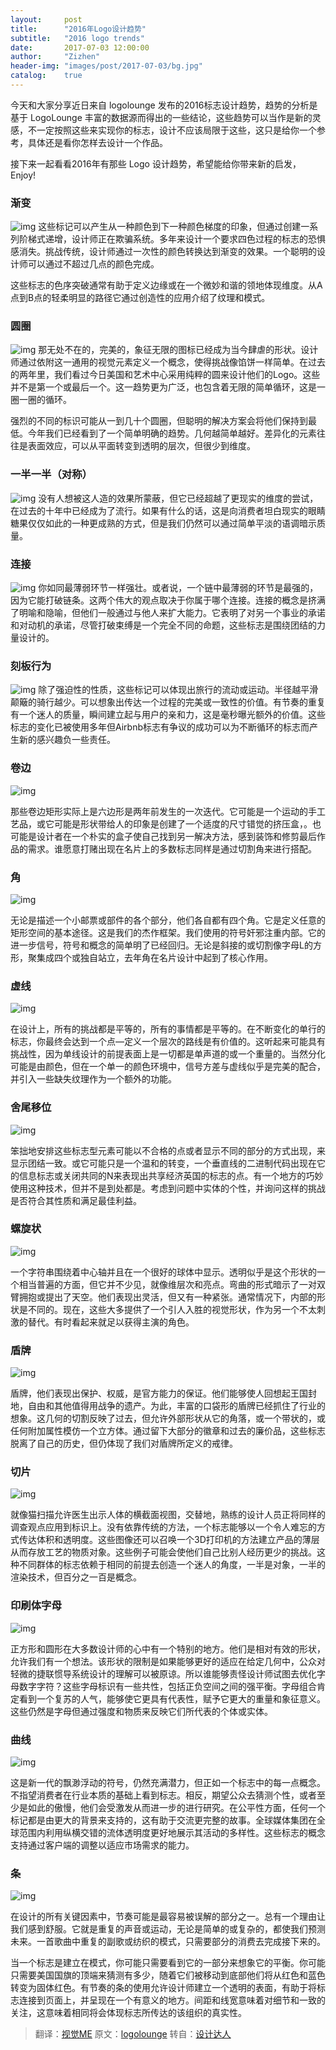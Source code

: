 ```yaml
---
layout:     post
title:      "2016年Logo设计趋势"
subtitle:   "2016 logo trends"
date:       2017-07-03 12:00:00
author:     "Zizhen"
header-img: "images/post/2017-07-03/bg.jpg"
catalog:    true
---
```


今天和大家分享近日来自 logolounge 发布的2016标志设计趋势，趋势的分析是基于 LogoLounge 丰富的数据源而得出的一些结论，这些趋势可以当作是新的灵感，不一定按照这些来实现你的标志，设计不应该局限于这些，这只是给你一个参考，具体还是看你怎样去设计一个作品。

接下来一起看看2016年有那些 Logo 设计趋势，希望能给你带来新的启发，Enjoy!

### 渐变
![img](/images/post/2017-07-03/1.png)
这些标记可以产生从一种颜色到下一种颜色梯度的印象，但通过创建一系列阶梯式递增，设计师正在欺骗系统。多年来设计一个要求四色过程的标志的恐惧感消失。挑战传统，设计师通过一次性的颜色转换达到渐变的效果。一个聪明的设计师可以通过不超过几点的颜色完成。

这些标志的色序突破通常有助于定义边缘或在一个微妙和谐的领地体现维度。从A点到B点的轻柔明显的路径它通过创造性的应用介绍了纹理和模式。

### 圆圈
![img](/images/post/2017-07-03/2.png)
那无处不在的，完美的，象征无限的图标已经成为当今肆虐的形状。设计师通过依附这一通用的视觉元素定义一个概念，使得挑战像馅饼一样简单。在过去的两年里，我们看过今日美国和艺术中心采用纯粹的圆来设计他们的Logo。这些并不是第一个或最后一个。这一趋势更为广泛，也包含着无限的简单循环，这是一圈一圈的循环。

强烈的不同的标识可能从一到几十个圆圈，但聪明的解决方案会将他们保持到最低。今年我们已经看到了一个简单明确的趋势。几何越简单越好。差异化的元素往往是表面效应，可以从平面转变到透明的层次，但很少到维度。

### 一半一半（对称）
![img](/images/post/2017-07-03/3.png)
没有人想被这人造的效果所蒙蔽，但它已经超越了更现实的维度的尝试，在过去的十年中已经成为了流行。如果有什么的话，这是向消费者坦白现实的眼睛糖果仅仅如此的一种更成熟的方式，但是我们仍然可以通过简单平淡的语调暗示质量。

### 连接
![img](/images/post/2017-07-03/2.png)
你如同最薄弱环节一样强壮。或者说，一个链中最薄弱的环节是最强的，因为它能打破链条。这两个伟大的观点取决于你属于哪个连接。连接的概念是挤满了明喻和隐喻，但他们一般通过与他人来扩大能力。它表明了对另一个事业的承诺和对动机的承诺，尽管打破束缚是一个完全不同的命题，这些标志是围绕团结的力量设计的。

### 刻板行为
![img](/images/post/2017-07-03/3.png)
除了强迫性的性质，这些标记可以体现出旅行的流动或运动。半径越平滑颠簸的骑行越少。可以想象出传达一个过程的完美或一致性的价值。有节奏的重复有一个迷人的质量，瞬间建立起与用户的亲和力，这是毫秒曝光额外的价值。这些标志的变化已被使用多年但Airbnb标志有争议的成功可以为不断循环的标志而产生新的感兴趣负一些责任。

### 卷边
![img](/images/post/2017-07-03/4.png)

那些卷边矩形实际上是六边形是两年前发生的一次迭代。它可能是一个运动的手工艺品，或它可能是形状带给人的印象是创建了一个适度的尺寸错觉的挤压盒，。也可能是设计者在一个朴实的盒子使自己找到另一解决方法，感到装饰和修剪最后作品的需求。谁愿意打赌出现在名片上的多数标志同样是通过切割角来进行搭配。

### 角
![img](/images/post/2017-07-03/5.png)

无论是描述一个小邮票或部件的各个部分，他们各自都有四个角。它是定义任意的矩形空间的基本途径。这是我们的杰作框架。我们使用的符号奸邪注重内部。它的进一步信号，符号和概念的简单明了已经回归。无论是斜接的或切割像字母L的方形，聚集成四个或独自站立，去年角在名片设计中起到了核心作用。

### 虚线
![img](/images/post/2017-07-03/6.png)

在设计上，所有的挑战都是平等的，所有的事情都是平等的。在不断变化的单行的标志，你最终会达到一个点—定义一个层次的路线是有价值的。这听起来可能具有挑战性，因为单线设计的前提表面上是一切都是单声道的或一个重量的。当然分化可能是由颜色，但在一个单一的颜色环境中，信号方差与虚线似乎是完美的配合，并引入一些缺失纹理作为一个额外的功能。

### 舍尾移位
![img](/images/post/2017-07-03/7.png)

笨拙地安排这些标志型元素可能以不合格的点或者显示不同的部分的方式出现，来显示团结一致。或它可能只是一个温和的转变，一个垂直线的二进制代码出现在它的信息标志或关闭共同的N来表现出共享经济英国的标志的点。有一个地方的巧妙使用这种技术，但并不是到处都是。考虑到问题中实体的个性，并询问这样的挑战是否符合其性质和满足最佳利益。

### 螺旋状
![img](/images/post/2017-07-03/8.png)

一个字符串围绕着中心轴并且在一个很好的球体中显示。透明似乎是这个形状的一个相当普遍的方面，但它并不少见，就像维层次和亮点。弯曲的形式暗示了一对双臂拥抱或提出了天空。他们表现出灵活，但又有一种紧张。通常情况下，内部的形状是不同的。现在，这些大多提供了一个引人入胜的视觉形状，作为另一个不太刺激的替代。有时看起来就足以获得主演的角色。

### 盾牌
![img](/images/post/2017-07-03/9.png)

盾牌，他们表现出保护、权威，是官方能力的保证。他们能够使人回想起王国封地，自由和其他值得用战争的遗产。为此，丰富的口袋形的盾牌已经抓住了行业的想象。这几何的切割反映了过去，但允许外部形状从它的角落，或一个带状的，或任何附加属性模仿一个立方体。通过留下大部分的徽章和过去的廉价品，这些标志脱离了自己的历史，但仍体现了我们对盾牌所定义的戒律。

### 切片
![img](/images/post/2017-07-03/10.png)

就像猫扫描允许医生出示人体的横截面视图，交替地，熟练的设计人员正将同样的调查观点应用到标识上。没有依靠传统的方法，一个标志能够以一个令人难忘的方式传达体积和透明度。这些图像还可以召唤一个3D打印机的方法建立产品的薄层从而存放工艺的物质对象。这些例子可能会使他们自己比别人经历更少的挑战。这种不同群体的标志依赖于相同的前提去创造一个迷人的角度，一半是对象，一半的渲染技术，但百分之一百是概念。

### 印刷体字母
![img](/images/post/2017-07-03/11.png)

正方形和圆形在大多数设计师的心中有一个特别的地方。他们是相对有效的形状，允许我们有一个想法。该形状的限制是如果能够更好的适应在给定几何中，公众对轻微的捷联惯导系统设计的理解可以被原谅。所以谁能够责怪设计师试图去优化字母数字字符？这些字母标识有一些共性，包括正负空间之间的强平衡。字母组合肯定看到一个复苏的人气，能够使它更具有代表性，赋予它更大的重量和象征意义。这些仍然是字母但通过强度和物质来反映它们所代表的个体或实体。

### 曲线
![img](/images/post/2017-07-03/12.png)

这是新一代的飘渺浮动的符号，仍然充满潜力，但正如一个标志中的每一点概念。不指望消费者在行业本质的基础上看到标志。相反，期望公众去猜测个性，或者至少是如此的傲慢，他们会受激发从而进一步的进行研究。在公平性方面，任何一个标记都是由更大的背景来支持的，这有助于交流更完整的故事。全球媒体集团在全球范围内利用纵横交错的流体透明度更好地展示其活动的多样性。这些标志的概念支持通过客户端的调整以适应市场需求的能力。

### 条
![img](/images/post/2017-07-03/13.png)

在设计的所有关键因素中，节奏可能是最容易被误解的部分之一。总有一个理由让我们感到舒服。它就是重复的声音或运动，无论是简单的或复杂的，都使我们预测未来。一首歌曲中重复的副歌或纺织的模式，只需要部分的消费去完成接下来的。

当一个标志是建立在模式，你可能只需要看到它的一部分来想象它的平衡。你可能只需要美国国旗的顶端来猜测有多少，随着它们被移动到底部他们将从红色和蓝色转变为固体红色。有节奏的条的使用允许设计师建立一个透明的表面，有助于将标志连接到页面上，并呈现在一个有意义的地方。间距和线宽意味着对细节和一致的关注，这意味着相同将会体现标志所传达的该组织的真实性。

> 翻译：[视觉ME](http://mp.weixin.qq.com/s?__biz=MjM5MzE0OTYwMA==&amp;mid=2649741346&amp;idx=1&amp;sn=491cf656872555cf6aeaf1009faf8710&amp;scene=23&amp;srcid=0523EvYpjao3vsWHJ6RQefQk#rd)
原文：[logolounge](https://www.logolounge.com/articles/2016-logo-trends)
转自：[设计达人](http://www.shejidaren.com/app-onboarding-screens.html)

